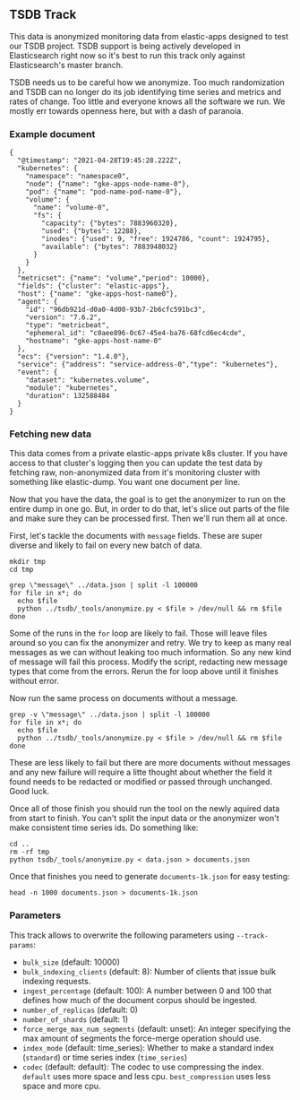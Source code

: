 ## TSDB Track

This data is anonymized monitoring data from elastic-apps designed to test
our TSDB project. TSDB support is being actively developed in Elasticsearch
right now so it's best to run this track only against Elasticsearch's
master branch.

TSDB needs us to be careful how we anonymize. Too much randomization and TSDB
can no longer do its job identifying time series and metrics and rates of
change. Too little and everyone knows all the software we run. We mostly err
towards openness here, but with a dash of paranoia.


### Example document

```
{
  "@timestamp": "2021-04-28T19:45:28.222Z",
  "kubernetes": {
    "namespace": "namespace0",
    "node": {"name": "gke-apps-node-name-0"},
    "pod": {"name": "pod-name-pod-name-0"},
    "volume": {
      "name": "volume-0",
      "fs": {
        "capacity": {"bytes": 7883960320},
        "used": {"bytes": 12288},
        "inodes": {"used": 9, "free": 1924786, "count": 1924795},
        "available": {"bytes": 7883948032}
      }
    }
  },
  "metricset": {"name": "volume","period": 10000},
  "fields": {"cluster": "elastic-apps"},
  "host": {"name": "gke-apps-host-name0"},
  "agent": {
    "id": "96db921d-d0a0-4d00-93b7-2b6cfc591bc3",
    "version": "7.6.2",
    "type": "metricbeat",
    "ephemeral_id": "c0aee896-0c67-45e4-ba76-68fcd6ec4cde",
    "hostname": "gke-apps-host-name-0"
  },
  "ecs": {"version": "1.4.0"},
  "service": {"address": "service-address-0","type": "kubernetes"},
  "event": {
    "dataset": "kubernetes.volume",
    "module": "kubernetes",
    "duration": 132588484
  }
}
```


### Fetching new data

This data comes from a private elastic-apps private k8s cluster. If you have
access to that cluster's logging then you can update the test data by
fetching raw, non-anonymized data from it's monitoring cluster with something
like elastic-dump. You want one document per line.

Now that you have the data, the goal is to get the anonymizer to run on the
entire dump in one go. But, in order to do that, let's slice out parts of the
file and make sure they can be processed first. Then we'll run them all at once.

First, let's tackle the documents with `message` fields. These are super diverse
and likely to fail on every new batch of data.
```
mkdir tmp
cd tmp

grep \"message\" ../data.json | split -l 100000
for file in x*; do
  echo $file
  python ../tsdb/_tools/anonymize.py < $file > /dev/null && rm $file
done
```

Some of the runs in the `for` loop are likely to fail. Those will leave files
around so you can fix the anonymizer and retry. We try to keep as many real
messages as we can without leaking too much information. So any new kind of
message will fail this process. Modify the script, redacting new message types
that come from the errors. Rerun the for loop above until it finishes without
error.

Now run the same process on documents without a message.

```
grep -v \"message\" ../data.json | split -l 100000
for file in x*; do
  echo $file
  python ../tsdb/_tools/anonymize.py < $file > /dev/null && rm $file
done
```

These are less likely to fail but there are more documents without messages
and any new failure will require a litte thought about whether the field it
found needs to be redacted or modified or passed through unchanged. Good luck.

Once all of those finish you should run the tool on the newly aquired data
from start to finish. You can't split the input data or the anonymizer won't
make consistent time series ids. Do something like:

```
cd ..
rm -rf tmp
python tsdb/_tools/anonymize.py < data.json > documents.json
```

Once that finishes you need to generate `documents-1k.json` for easy testing:
```
head -n 1000 documents.json > documents-1k.json
```

### Parameters

This track allows to overwrite the following parameters using `--track-params`:

* `bulk_size` (default: 10000)
* `bulk_indexing_clients` (default: 8): Number of clients that issue bulk indexing requests.
* `ingest_percentage` (default: 100): A number between 0 and 100 that defines how much of the document corpus should be ingested.
* `number_of_replicas` (default: 0)
* `number_of_shards` (default: 1)
* `force_merge_max_num_segments` (default: unset): An integer specifying the max amount of segments the force-merge operation should use.
* `index_mode` (default: time_series): Whether to make a standard index (`standard`) or time series index (`time_series`)
* `codec` (default: default): The codec to use compressing the index. `default` uses more space and less cpu. `best_compression` uses less space and more cpu.
